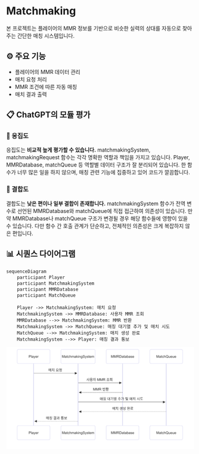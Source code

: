# Matchmaking

본 프로젝트는 플레이어의 MMR 정보를 기반으로 비슷한 실력의 상대를 자동으로 찾아주는 간단한 매칭 시스템입니다.

## ⚙️ 주요 기능

- 플레이어의 MMR 데이터 관리
- 매치 요청 처리
- MMR 조건에 따른 자동 매칭
- 매치 결과 출력

## 📋 ChatGPT의 모듈 평가

### 🧩 응집도

응집도는 **비교적 높게 평가할 수 있습니다.**
matchmakingSystem, matchmakingRequest 함수는 각각 명확한 역할과 책임을 가지고 있습니다. Player, MMRDatabase, matchQueue 등 역할별 데이터 구조가 잘 분리되어 있습니다. 한 함수가 너무 많은 일을 하지 않으며, 매칭 관련 기능에 집중하고 있어 코드가 깔끔합니다.

### 🔗 결합도

결합도는 **낮은 편이나 일부 결합이 존재합니다.**
matchmakingSystem 함수가 전역 변수로 선언된 MMRDatabase와 matchQueue에 직접 접근하여 의존성이 있습니다. 만약 MMRDatabase나 matchQueue 구조가 변경될 경우 해당 함수들에 영향이 있을 수 있습니다. 다만 함수 간 호출 관계가 단순하고, 전체적인 의존성은 크게 복잡하지 않은 편입니다.

## 📊 시퀀스 다이어그램

```
sequenceDiagram
    participant Player
    participant MatchmakingSystem
    participant MMRDatabase
    participant MatchQueue

    Player ->> MatchmakingSystem: 매치 요청
    MatchmakingSystem ->> MMRDatabase: 사용자 MMR 조회
    MMRDatabase -->> MatchmakingSystem: MMR 반환
    MatchmakingSystem ->> MatchQueue: 매칭 대기열 추가 및 매치 시도
    MatchQueue -->> MatchmakingSystem: 매치 생성 완료
    MatchmakingSystem -->> Player: 매칭 결과 통보
```

![MermaidChart.png](MermaidChart.png)
